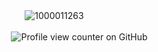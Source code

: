 


ㅤㅤㅤㅤㅤㅤ![1000011263](https://github.com/user-attachments/assets/1ebeb79b-66b0-4cab-968c-4b96954e8c79)







ㅤㅤㅤㅤ ![Profile view counter on GitHub](https://komarev.com/ghpvc/?username=25-00-at&color=db5f5f)
